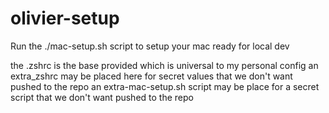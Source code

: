 # olivier-setup

Run the ./mac-setup.sh script to setup your mac ready for local dev

the .zshrc is the base provided which is universal to my personal config
an extra_zshrc may be placed here for secret values that we don't want pushed to the repo
an extra-mac-setup.sh script may be place for a secret script that we don't want pushed to the repo